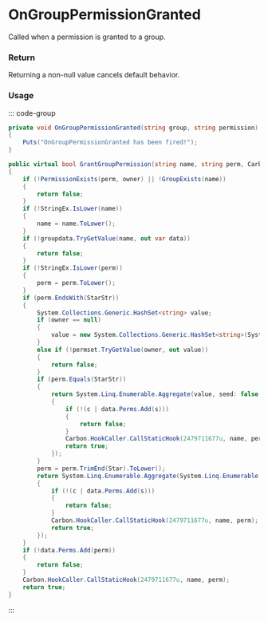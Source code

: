 # OnGroupPermissionGranted
<Badge type="info" text="Permissions"/>[<Badge type="danger" text="Carbon Compatible"/>](https://github.com/CarbonCommunity/Carbon)[<Badge type="warning" text="Oxide Compatible"/>](https://github.com/OxideMod/Oxide.Rust)<Badge type="info" text="MetadataOnly"/>
Called when a permission is granted to a group.

### Return
Returning a non-null value cancels default behavior.

### Usage
::: code-group
```csharp [Example]
private void OnGroupPermissionGranted(string group, string permission)
{
	Puts("OnGroupPermissionGranted has been fired!");
}
```
```csharp [Source — Carbon.Common @ Oxide.Core.Libraries.Permission]
public virtual bool GrantGroupPermission(string name, string perm, Carbon.Base.BaseHookable owner)
{
	if (!PermissionExists(perm, owner) || !GroupExists(name))
	{
		return false;
	}
	if (!StringEx.IsLower(name))
	{
		name = name.ToLower();
	}
	if (!groupdata.TryGetValue(name, out var data))
	{
		return false;
	}
	if (!StringEx.IsLower(perm))
	{
		perm = perm.ToLower();
	}
	if (perm.EndsWith(StarStr))
	{
		System.Collections.Generic.HashSet<string> value;
		if (owner == null)
		{
			value = new System.Collections.Generic.HashSet<string>(System.Linq.Enumerable.SelectMany(permset.Values, (System.Collections.Generic.HashSet<string> v) => v));
		}
		else if (!permset.TryGetValue(owner, out value))
		{
			return false;
		}
		if (perm.Equals(StarStr))
		{
			return System.Linq.Enumerable.Aggregate(value, seed: false, delegate(bool c, string s)
			{
				if (!(c | data.Perms.Add(s)))
				{
					return false;
				}
				Carbon.HookCaller.CallStaticHook(2479711677u, name, perm);
				return true;
			});
		}
		perm = perm.TrimEnd(Star).ToLower();
		return System.Linq.Enumerable.Aggregate(System.Linq.Enumerable.Where(value, (string s) => s.StartsWith(perm)), seed: false, delegate(bool c, string s)
		{
			if (!(c | data.Perms.Add(s)))
			{
				return false;
			}
			Carbon.HookCaller.CallStaticHook(2479711677u, name, perm);
			return true;
		});
	}
	if (!data.Perms.Add(perm))
	{
		return false;
	}
	Carbon.HookCaller.CallStaticHook(2479711677u, name, perm);
	return true;
}

```
:::
